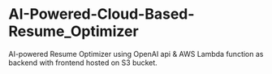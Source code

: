 # AI-Powered-Cloud-Based-Resume_Optimizer
AI-powered Resume Optimizer using OpenAI api &amp; AWS Lambda function as backend with frontend hosted on S3 bucket.
